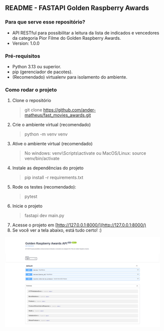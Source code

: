 ## README - FASTAPI Golden Raspberry Awards

### Para que serve esse repositório?

- API RESTful para possibilitar a leitura da lista de indicados e vencedores da categoria Pior Filme do Golden Raspberry Awards.
- Version: 1.0.0

### Pré-requisitos

- Python 3.13 ou superior.
- pip (gerenciador de pacotes).
- (Recomendado) virtualenv para isolamento do ambiente.

### Como rodar o projeto

1. Clone o repositório
   > git clone https://github.com/ander-matheus/fast_movies_awards.git
1. Crie o ambiente virtual (recomendado)
   > python -m venv venv
1. Ative o ambiente virtual (recomendado)
   > No windows: venv\Scripts\activate ou MacOS/Linux: source venv/bin/activate
1. Instale as dependências do projeto
   > pip install -r requirements.txt
1. Rode os testes (recomendado):
   > pytest
1. Inicie o projeto
   > fastapi dev main.py
1. Acesse o projeto em [http://127.0.0.1:8000/](http://127.0.0.1:8000/)
1. Se você ver a tela abaixo, está tudo certo! :)

<img src="https://github.com/ander-matheus/fast_movies_awards/blob/main/Golden-Raspberry-Awards-API-Swagger-UI-05-05-2025_12_21_PM.png" alt="home print">
